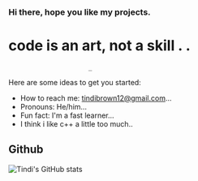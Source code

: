 ### Hi there, hope you like my projects.

# code is an art, not a skill . .
                          _

Here are some ideas to get you started:

- How to reach me: tindibrown12@gmail.com...
- Pronouns: He/him...
- Fun fact: I'm a fast learner...
- I think i like c++ a little too much..

## Github
![Tindi's GitHub stats](https://github-readme-stats.vercel.app/api?username=Tindi12&count_private=true&show_icobs=true&theme=bluefy)



